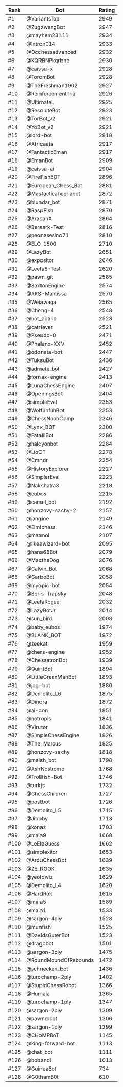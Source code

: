 Rank|Bot|Rating
---|---|---
#1|@VariantsTop|2949
#2|@ZugzwangBot|2947
#3|@mayhem23111|2934
#4|@Intron014|2933
#5|@Occhessadvanced|2932
#6|@KQRBNPkqrbnp|2930
#7|@caissa-x|2928
#8|@ToromBot|2928
#9|@TheFreshman1902|2927
#10|@ReinforcementTrial|2926
#11|@UltimateL|2925
#12|@ResoluteBot|2923
#13|@TorBot_v2|2921
#14|@YoBot_v2|2921
#15|@lord-bot|2918
#16|@Africaata|2917
#17|@FantacticEman|2917
#18|@EmanBot|2909
#19|@caissa-ai|2904
#20|@FireFishBOT|2896
#21|@European_Chess_Bot|2881
#22|@MastacticaTeoriabot|2872
#23|@blundar_bot|2871
#24|@RaspFish|2870
#25|@ArasanX|2864
#26|@Berserk-Test|2816
#27|@peonasesino71|2810
#28|@ELO_1500|2710
#29|@LazyBot|2651
#30|@expositor|2646
#31|@Leela8-Test|2620
#32|@pawn_git|2585
#33|@SaxtonEngine|2574
#34|@AKS-Mantissa|2570
#35|@Weiawaga|2565
#36|@Cheng-4|2548
#37|@bot_adario|2523
#38|@catriever|2521
#39|@Pseudo-0|2471
#40|@Phalanx-XXV|2452
#41|@odonata-bot|2447
#42|@TuksuBot|2436
#43|@admete_bot|2427
#44|@fornax-engine|2413
#45|@LunaChessEngine|2407
#46|@OpeningsBot|2404
#47|@simpleEval|2353
#48|@WolfuhfuhBot|2353
#49|@ChessNoobComp|2346
#50|@Lynx_BOT|2300
#51|@FataliiBot|2286
#52|@halcyonbot|2284
#53|@LioCT|2278
#54|@Cmndr|2254
#55|@HistoryExplorer|2227
#56|@SimplerEval|2223
#57|@Nakshatra3|2218
#58|@eubos|2215
#59|@camel_bot|2192
#60|@honzovy-sachy-2|2157
#61|@jangine|2149
#62|@Elmichess|2146
#63|@matmoi|2107
#64|@likeawizard-bot|2095
#65|@hans68Bot|2079
#66|@MaxtheDog|2076
#67|@Calvin_Bot|2068
#68|@GarboBot|2058
#69|@myopic-bot|2054
#70|@Boris-Trapsky|2048
#71|@LeelaRogue|2032
#72|@LazyBotJr|2014
#73|@sun_bird|2008
#74|@baby_eubos|1974
#75|@BLANK_BOT|1972
#76|@zeekat|1959
#77|@chers-engine|1952
#78|@ChessatronBot|1939
#79|@QuintBot|1894
#80|@LittleGreenManBot|1893
#81|@jpg-bot|1880
#82|@Demolito_L6|1875
#83|@Dinora|1872
#84|@ai-con|1851
#85|@notropis|1841
#86|@Virutor|1836
#87|@SimpleChessEngine|1826
#88|@The_Marcus|1825
#89|@honzovy-sachy|1818
#90|@melsh_bot|1798
#91|@AshNostromo|1768
#92|@Trollfish-Bot|1746
#93|@turkjs|1732
#94|@ChessChildren|1727
#95|@postbot|1726
#96|@Demolito_L5|1715
#97|@Jibbby|1713
#98|@konaz|1703
#99|@maia9|1668
#100|@LeElaGuess|1662
#101|@simplexitor|1653
#102|@ArduChessBot|1639
#103|@ZE_ROOK|1635
#104|@yeoldwiz|1629
#105|@Demolito_L4|1620
#106|@HardRok|1615
#107|@maia5|1589
#108|@maia1|1533
#109|@sargon-4ply|1528
#110|@munfish|1525
#111|@DavidsGuterBot|1523
#112|@dragobot|1501
#113|@sargon-3ply|1475
#114|@RoundMoundOfRebounds|1472
#115|@schnecken_bot|1436
#116|@turochamp-2ply|1402
#117|@StupidChessRobot|1366
#118|@Humaia|1365
#119|@turochamp-1ply|1347
#120|@sargon-2ply|1309
#121|@pawnrobot|1306
#122|@sargon-1ply|1299
#123|@CHoMPBoT|1145
#124|@king-forward-bot|1113
#125|@chat_bot|1111
#126|@bobandi|1013
#127|@GuineaBot|734
#128|@G0thamB0t|610

